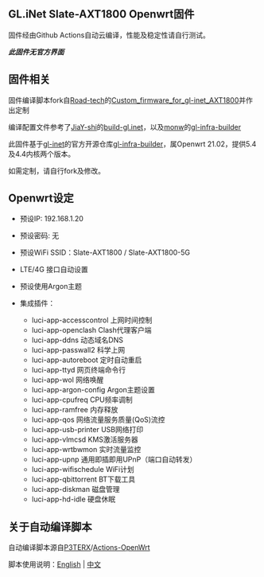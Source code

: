 ## GL.iNet Slate-AXT1800 Openwrt固件

固件经由Github Actions自动云编译，性能及稳定性请自行测试。

***此固件无官方界面***

## 固件相关

固件编译脚本fork自[Road-tech](https://github.com/Road-tech)的[Custom_firmware_for_gl-inet_AXT1800](https://github.com/Road-tech/Custom_firmware_for_gl-inet_AXT1800)并作出定制

编译配置文件参考了[JiaY-shi](https://github.com/JiaY-shi)的[build-gl.inet](https://github.com/JiaY-shi/build-gl.inet)，以及[monw](https://github.com/monw)的[gl-infra-builder](https://github.com/monw/gl-infra-builder)

此固件基于[gl-inet](https://github.com/gl-inet)的官方开源仓库[gl-infra-builder](https://github.com/gl-inet/gl-infra-builder)，属Openwrt 21.02，提供5.4及4.4内核两个版本。

如需定制，请自行fork及修改。

## Openwrt设定

- 预设IP: 192.168.1.20

- 预设密码: 无

- 预设WiFi SSID：Slate-AXT1800 / Slate-AXT1800-5G

- LTE/4G 接口自动设置

- 预设使用Argon主题

- 集成插件：
  - luci-app-accesscontrol	上网时间控制
  - luci-app-openclash	    Clash代理客户端
  - luci-app-ddns	          动态域名DNS
  - luci-app-passwall2	    科学上网
  - luci-app-autoreboot	    定时自动重启
  - luci-app-ttyd	          网页终端命令行
  - luci-app-wol	          网络唤醒
  - luci-app-argon-config	  Argon主题设置
  - luci-app-cpufreq	      CPU频率调制
  - luci-app-ramfree	      内存释放
  - luci-app-qos	          网络流量服务质量(QoS)流控
  - luci-app-usb-printer	  USB网络打印
  - luci-app-vlmcsd	        KMS激活服务器
  - luci-app-wrtbwmon	      实时流量监控
  - luci-app-upnp	          通用即插即用UPnP（端口自动转发）
  - luci-app-wifischedule	  WiFi计划
  - luci-app-qbittorrent	  BT下载工具
  - luci-app-diskman	      磁盘管理
  - luci-app-hd-idle	      硬盘休眠

## 关于自动编译脚本

自动编译脚本源自[P3TERX](https://github.com/P3TERX)/[Actions-OpenWrt](https://github.com/P3TERX/Actions-OpenWrt)

脚本使用说明：[English](https://github.com/P3TERX/Actions-OpenWrt) | [中文](https://p3terx.com/archives/build-openwrt-with-github-actions.html)
